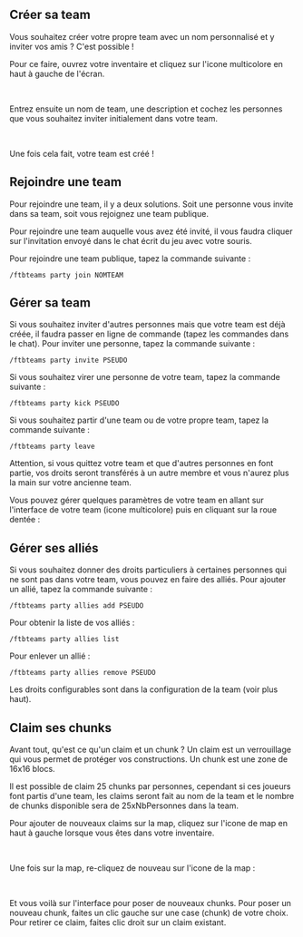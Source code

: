 ## Créer sa team
Vous souhaitez créer votre propre team avec un nom personnalisé et y inviter vos amis ? C'est possible !

Pour ce faire, ouvrez votre inventaire et cliquez sur l'icone multicolore en haut à gauche de l'écran.

<v-img width="800px" contain src="./articles/team/team-inventory.png"></v-img><br>

Entrez ensuite un nom de team, une description et cochez les personnes que vous
souhaitez inviter initialement dans votre team.

<v-img width="800px" contain src="./articles/team/team-create-new.png"></v-img><br>

Une fois cela fait, votre team est créé !

<div class="mt-8"></div>

## Rejoindre une team
Pour rejoindre une team, il y a deux solutions. Soit une personne vous invite dans sa team, soit vous rejoignez
une team publique.

Pour rejoindre une team auquelle vous avez été invité, il vous faudra cliquer sur l'invitation envoyé dans
le chat écrit du jeu avec votre souris.

Pour rejoindre une team publique, tapez la commande suivante :

`` /ftbteams party join NOMTEAM ``

<div class="mt-8"></div>

## Gérer sa team

Si vous souhaitez inviter d'autres personnes mais que votre team est déjà créée, il faudra passer
en ligne de commande (tapez les commandes dans le chat). Pour inviter une personne, tapez la commande suivante :

`` /ftbteams party invite PSEUDO ``

Si vous souhaitez virer une personne de votre team, tapez la commande suivante :

`` /ftbteams party kick PSEUDO ``

Si vous souhaitez partir d'une team ou de votre propre team, tapez la commande suivante :

`` /ftbteams party leave ``

Attention, si vous quittez votre team et que d'autres personnes en font partie, vos droits seront transférés
à un autre membre et vous n'aurez plus la main sur votre ancienne team.

Vous pouvez gérer quelques paramètres de votre team en allant sur l'interface de votre team (icone multicolore) puis en cliquant
sur la roue dentée :

<v-img width="800px" contain src="./articles/team/team-config.png"></v-img>

<div class="mt-8"></div>

## Gérer ses alliés

Si vous souhaitez donner des droits particuliers à certaines personnes qui ne sont pas dans
votre team, vous pouvez en faire des alliés. Pour ajouter un allié, tapez la commande suivante :

`` /ftbteams party allies add PSEUDO ``

Pour obtenir la liste de vos alliés :

`` /ftbteams party allies list ``

Pour enlever un allié :

`` /ftbteams party allies remove PSEUDO ``

Les droits configurables sont dans la configuration de la team (voir plus haut).

## Claim ses chunks
Avant tout, qu'est ce qu'un claim et un chunk ? Un claim est un verrouillage qui vous permet de protéger
vos constructions. Un chunk est une zone de 16x16 blocs.

Il est possible de claim 25 chunks par personnes, cependant si ces joueurs font partis d'une team, les
claims seront fait au nom de la team et le nombre de chunks disponible sera de 25xNbPersonnes dans la team.

Pour ajouter de nouveaux claims sur la map, cliquez sur l'icone de map en haut à gauche lorsque vous êtes dans votre inventaire.

<v-img width="800px" contain src="./articles/team/team-inventory.png"></v-img><br>

Une fois sur la map, re-cliquez de nouveau sur l'icone de la map :

<v-img width="800px" contain src="./articles/team/team-map.png"></v-img><br>

Et vous voilà sur l'interface pour poser de nouveaux chunks. Pour poser un nouveau chunk, faites un clic gauche
sur une case (chunk) de votre choix. Pour retirer ce claim, faites clic droit sur un claim existant.

<v-img width="800px" contain src="./articles/team/team-claim-chunks.png"></v-img><br>
